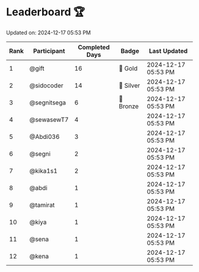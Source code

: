 # Leaderboard 🏆

Updated on: 2024-12-17 05:53 PM

| Rank | Participant       | Completed Days | Badge      | Last Updated         |
|------|-------------------|----------------|------------|----------------------|
| 1    | @gift             | 16             | 🏅 Gold     | 2024-12-17 05:53 PM |
| 2    | @sidocoder        | 14             | 🥈 Silver   | 2024-12-17 05:53 PM |
| 3    | @segnitsega       | 6              | 🥉 Bronze   | 2024-12-17 05:53 PM |
| 4    | @sewasewT7        | 4              |            | 2024-12-17 05:53 PM |
| 5    | @Abdi036          | 3              |            | 2024-12-17 05:53 PM |
| 6    | @segni            | 2              |            | 2024-12-17 05:53 PM |
| 7    | @kika1s1          | 2              |            | 2024-12-17 05:53 PM |
| 8    | @abdi             | 1              |            | 2024-12-17 05:53 PM |
| 9    | @tamirat          | 1              |            | 2024-12-17 05:53 PM |
| 10   | @kiya             | 1              |            | 2024-12-17 05:53 PM |
| 11   | @sena             | 1              |            | 2024-12-17 05:53 PM |
| 12   | @kena             | 1              |            | 2024-12-17 05:53 PM |
